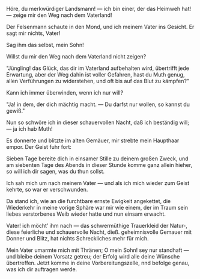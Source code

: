 <a name="17"></a>

Höre, du merkwürdiger Landsmann! — ich bin einer, der
das Heimweh hat! — zeige mir den Weg nach dem Vaterland!

Der Felsenmann schaute in den Mond, und ich meinem
Vater ins Gesicht. Er sagt mir nichts, Vater!

Sag ihm das selbst, mein Sohn!

Willst du mir den Weg nach dem Vaterland nicht zeigen?

"Jüngling! das Glück, das dir im Vaterland aufbehalten wird,
übertrifft jede Erwartung, aber der Weg dahin
ist voller Gefahren, hast du Muth genug, allen Verführungen
zu widerstehen, und oft bis auf das Blut zu kämpfen?"

Kann ich immer überwinden, wenn ich nur will?

"Ja! in dem, der dich mächtig macht. — Du darfst
nur wollen, so kannst du gewiß."

Nun so schwöre ich in dieser schauervollen Nacht, daß
ich beständig will; — ja ich hab Muth!

Es donnerte und blitzte im alten Gemäuer, mir strebte
mein Haupthaar empor. Der Geist fuhr fort:

Sieben Tage bereite dich in einsamer Stille zu deinem
großen Zweck, und am siebenten Tage des Abends in dieser
Stunde komme ganz allein hieher, so will ich dir sagen,
was du thun sollst.

Ich sah mich um nach meinem Vater — und als ich
mich wieder zum Geist kehrte, so war er verschwunden.

Da stand ich, wie an die furchtbare ernste Ewigkeit angekettet,
die Wiederkehr in meine vorige Sphäre war mir
wie einem, der im Traum sein liebes verstorbenes Weib
wieder hatte und nun einsam erwacht.

Vater! ich möcht’ ihm nach — das schwermüthige Trauerkleid
der Natur-, diese feierliche und schauervolle Nacht, dieß.
geheimnisvolle Gemauer mit Donner und Blitz, hat nichts
Schreckliches mehr für mich.

Mein Vater umarmte mich mit Thränen; O mein Sohn!
sey nur standhaft — und bleibe deinem Vorsatz getreu; der
Erfolg wird alle deine Wünsche übertreffen. Jetzt komme
in deine Vorbereitungszelle, nnd befolge genau, was ich
dir auftragen werde.

